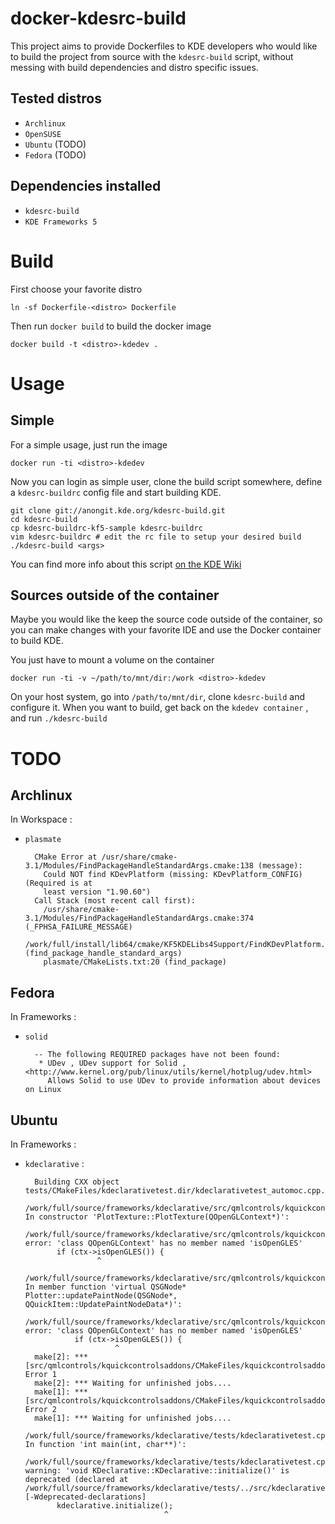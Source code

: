 docker-kdesrc-build
===================
This project aims to provide Dockerfiles to KDE developers 
who would like to build the project from source with the `kdesrc-build` script, 
without messing with build dependencies and distro specific issues.

Tested distros
-----------------

* `Archlinux`
* `OpenSUSE`
* `Ubuntu` (TODO)
* `Fedora` (TODO)

Dependencies installed
----------------------

* `kdesrc-build`
* `KDE Frameworks 5`

Build
=====

First choose your favorite distro

    ln -sf Dockerfile-<distro> Dockerfile

Then run `docker build` to build the docker image

    docker build -t <distro>-kdedev .

Usage
=====

Simple
------
For a simple usage, just run the image

    docker run -ti <distro>-kdedev

Now you can login as simple user, clone the build script somewhere, define a
`kdesrc-buildrc` config file and start building KDE.

    git clone git://anongit.kde.org/kdesrc-build.git
    cd kdesrc-build
    cp kdesrc-buildrc-kf5-sample kdesrc-buildrc
    vim kdesrc-buildrc # edit the rc file to setup your desired build
    ./kdesrc-build <args>

You can find more info about this script [on the KDE Wiki](https://techbase.kde.org/Getting_Started/Build/kdesrc-build)

Sources outside of the container
--------------------------------

Maybe you would like the keep the source code outside of the container,
so you can make changes with your favorite IDE and use the Docker container
to build KDE.

You just have to mount a volume on the container

    docker run -ti -v ~/path/to/mnt/dir:/work <distro>-kdedev

On your host system, go into `/path/to/mnt/dir`, clone `kdesrc-build` and configure it.
When you want to build, get back on the `kdedev container` , and run `./kdesrc-build`

TODO
====

Archlinux
----------

In Workspace :

- `plasmate`

        CMake Error at /usr/share/cmake-3.1/Modules/FindPackageHandleStandardArgs.cmake:138 (message):
          Could NOT find KDevPlatform (missing: KDevPlatform_CONFIG) (Required is at
          least version "1.90.60")
        Call Stack (most recent call first):
          /usr/share/cmake-3.1/Modules/FindPackageHandleStandardArgs.cmake:374 (_FPHSA_FAILURE_MESSAGE)
          /work/full/install/lib64/cmake/KF5KDELibs4Support/FindKDevPlatform.cmake:44 (find_package_handle_standard_args)
          plasmate/CMakeLists.txt:20 (find_package)


Fedora
------

In Frameworks :

- `solid`

        -- The following REQUIRED packages have not been found:
         * UDev , UDev support for Solid , <http://www.kernel.org/pub/linux/utils/kernel/hotplug/udev.html>
           Allows Solid to use UDev to provide information about devices on Linux

Ubuntu
------

In Frameworks :

- `kdeclarative` :

        Building CXX object tests/CMakeFiles/kdeclarativetest.dir/kdeclarativetest_automoc.cpp.o
        /work/full/source/frameworks/kdeclarative/src/qmlcontrols/kquickcontrolsaddons/plotter.cpp: In constructor 'PlotTexture::PlotTexture(QOpenGLContext*)':
        /work/full/source/frameworks/kdeclarative/src/qmlcontrols/kquickcontrolsaddons/plotter.cpp:210:14: error: 'class QOpenGLContext' has no member named 'isOpenGLES'
             if (ctx->isOpenGLES()) {
                      ^
        /work/full/source/frameworks/kdeclarative/src/qmlcontrols/kquickcontrolsaddons/plotter.cpp: In member function 'virtual QSGNode* Plotter::updatePaintNode(QSGNode*, QQuickItem::UpdatePaintNodeData*)':
        /work/full/source/frameworks/kdeclarative/src/qmlcontrols/kquickcontrolsaddons/plotter.cpp:643:18: error: 'class QOpenGLContext' has no member named 'isOpenGLES'
                 if (ctx->isOpenGLES()) {
                          ^
        make[2]: *** [src/qmlcontrols/kquickcontrolsaddons/CMakeFiles/kquickcontrolsaddonsplugin.dir/plotter.cpp.o] Error 1
        make[2]: *** Waiting for unfinished jobs....
        make[1]: *** [src/qmlcontrols/kquickcontrolsaddons/CMakeFiles/kquickcontrolsaddonsplugin.dir/all] Error 2
        make[1]: *** Waiting for unfinished jobs....
        /work/full/source/frameworks/kdeclarative/tests/kdeclarativetest.cpp: In function 'int main(int, char**)':
        /work/full/source/frameworks/kdeclarative/tests/kdeclarativetest.cpp:39:29: warning: 'void KDeclarative::KDeclarative::initialize()' is deprecated (declared at /work/full/source/frameworks/kdeclarative/tests/../src/kdeclarative/kdeclarative.h:45) [-Wdeprecated-declarations]
             kdeclarative.initialize();
                                     ^

